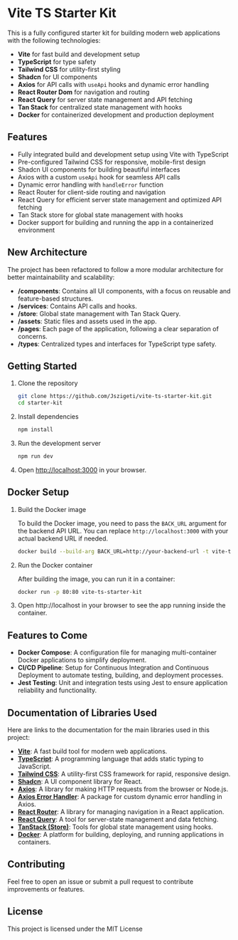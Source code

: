 # Vite TS Starter Kit

This is a fully configured starter kit for building modern web applications with the following technologies:

- **Vite** for fast build and development setup
- **TypeScript** for type safety
- **Tailwind CSS** for utility-first styling
- **Shadcn** for UI components
- **Axios** for API calls with `useApi` hooks and dynamic error handling
- **React Router Dom** for navigation and routing
- **React Query** for server state management and API fetching
- **Tan Stack** for centralized state management with hooks
- **Docker** for containerized development and production deployment

## Features

- Fully integrated build and development setup using Vite with TypeScript
- Pre-configured Tailwind CSS for responsive, mobile-first design
- Shadcn UI components for building beautiful interfaces
- Axios with a custom `useApi` hook for seamless API calls
- Dynamic error handling with `handleError` function
- React Router for client-side routing and navigation
- React Query for efficient server state management and optimized API fetching
- Tan Stack store for global state management with hooks
- Docker support for building and running the app in a containerized environment

## New Architecture

The project has been refactored to follow a more modular architecture for better maintainability and scalability:

- **/components**: Contains all UI components, with a focus on reusable and feature-based structures.
- **/services**: Contains API calls and hooks.
- **/store**: Global state management with Tan Stack Query.
- **/assets**: Static files and assets used in the app.
- **/pages**: Each page of the application, following a clear separation of concerns.
- **/types**: Centralized types and interfaces for TypeScript type safety.

## Getting Started

1. Clone the repository

   ```bash
   git clone https://github.com/Jszigeti/vite-ts-starter-kit.git
   cd starter-kit
   ```

2. Install dependencies

   ```bash
   npm install
   ```

3. Run the development server

   ```bash
   npm run dev
   ```

4. Open [http://localhost:3000](http://localhost:3000) in your browser.

## Docker Setup

1. Build the Docker image

   To build the Docker image, you need to pass the `BACK_URL` argument for the backend API URL. You can replace `http://localhost:3000` with your actual backend URL if needed.

   ```bash
   docker build --build-arg BACK_URL=http://your-backend-url -t vite-ts-starter-kit .
   ```

2. Run the Docker container

   After building the image, you can run it in a container:

   ```bash
   docker run -p 80:80 vite-ts-starter-kit
   ```

3. Open http://localhost in your browser to see the app running inside the container.

## Features to Come

- **Docker Compose**: A configuration file for managing multi-container Docker applications to simplify deployment.
- **CI/CD Pipeline**: Setup for Continuous Integration and Continuous Deployment to automate testing, building, and deployment processes.
- **Jest Testing**: Unit and integration tests using Jest to ensure application reliability and functionality.

## Documentation of Libraries Used

Here are links to the documentation for the main libraries used in this project:

- **[Vite](https://vite.dev/)**: A fast build tool for modern web applications.
- **[TypeScript](https://www.typescriptlang.org/)**: A programming language that adds static typing to JavaScript.
- **[Tailwind CSS](https://tailwindcss.com/)**: A utility-first CSS framework for rapid, responsive design.
- **[Shadcn](https://ui.shadcn.com/)**: A UI component library for React.
- **[Axios](https://axios-http.com/)**: A library for making HTTP requests from the browser or Node.js.
- **[Axios Error Handler](https://www.npmjs.com/package/axios-error-handler-ts)**: A package for custom dynamic error handling in Axios.
- **[React Router](https://reactrouter.com/)**: A library for managing navigation in a React application.
- **[React Query](https://tanstack.com/query/latest)**: A tool for server-state management and data fetching.
- **[TanStack (Store)](https://tanstack.com/store/latest)**: Tools for global state management using hooks.
- **[Docker](https://www.docker.com/)**: A platform for building, deploying, and running applications in containers.

## Contributing

Feel free to open an issue or submit a pull request to contribute improvements or features.

## License

This project is licensed under the MIT License
